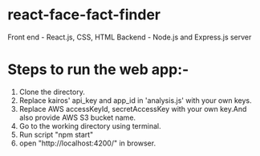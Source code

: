 # react-face-fact-finder
Front end - React.js, CSS, HTML
Backend - Node.js and Express.js server

# Steps to run the web app:-
1. Clone the directory.
2. Replace kairos' api_key and app_id in 'analysis.js' with your own keys. 
3. Replace AWS accessKeyId, secretAccessKey with your own key.And also provide AWS S3 bucket name.
2. Go to the working directory using terminal.
3. Run script "npm start"
4. open "http://localhost:4200/" in browser.
